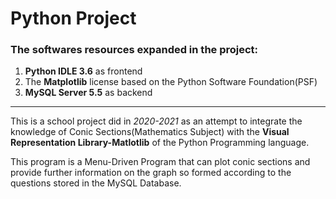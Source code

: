 # Python Project

### The softwares resources expanded in the project: 
1. **Python IDLE 3.6** as frontend  
2. The **Matplotlib** license based on the Python Software Foundation(PSF)  
3. **MySQL Server 5.5** as backend

---
This is a school project did in *2020-2021* as an attempt to integrate the knowledge of Conic Sections(Mathematics Subject) with the **Visual Representation Library-Matlotlib** of the Python Programming language.

This program is a Menu-Driven Program that can plot conic sections and provide further information on the graph so formed according to the questions stored in the MySQL Database.

